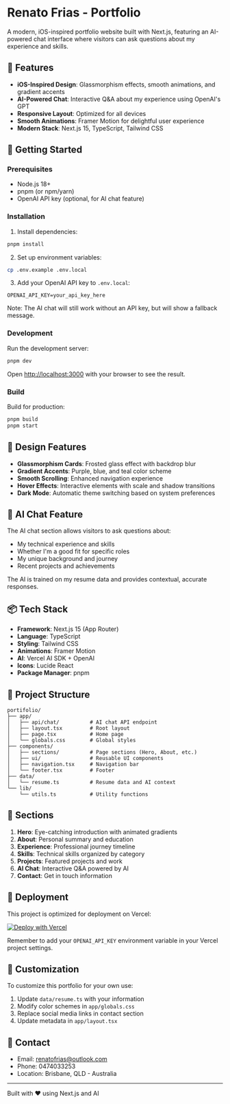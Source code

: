 # Renato Frias - Portfolio

A modern, iOS-inspired portfolio website built with Next.js, featuring an AI-powered chat interface where visitors can ask questions about my experience and skills.

## 🌟 Features

- **iOS-Inspired Design**: Glassmorphism effects, smooth animations, and gradient accents
- **AI-Powered Chat**: Interactive Q&A about my experience using OpenAI's GPT
- **Responsive Layout**: Optimized for all devices
- **Smooth Animations**: Framer Motion for delightful user experience
- **Modern Stack**: Next.js 15, TypeScript, Tailwind CSS

## 🚀 Getting Started

### Prerequisites

- Node.js 18+
- pnpm (or npm/yarn)
- OpenAI API key (optional, for AI chat feature)

### Installation

1. Install dependencies:

```bash
pnpm install
```

2. Set up environment variables:

```bash
cp .env.example .env.local
```

3. Add your OpenAI API key to `.env.local`:

```
OPENAI_API_KEY=your_api_key_here
```

Note: The AI chat will still work without an API key, but will show a fallback message.

### Development

Run the development server:

```bash
pnpm dev
```

Open [http://localhost:3000](http://localhost:3000) with your browser to see the result.

### Build

Build for production:

```bash
pnpm build
pnpm start
```

## 🎨 Design Features

- **Glassmorphism Cards**: Frosted glass effect with backdrop blur
- **Gradient Accents**: Purple, blue, and teal color scheme
- **Smooth Scrolling**: Enhanced navigation experience
- **Hover Effects**: Interactive elements with scale and shadow transitions
- **Dark Mode**: Automatic theme switching based on system preferences

## 🤖 AI Chat Feature

The AI chat section allows visitors to ask questions about:

- My technical experience and skills
- Whether I'm a good fit for specific roles
- My unique background and journey
- Recent projects and achievements

The AI is trained on my resume data and provides contextual, accurate responses.

## 📦 Tech Stack

- **Framework**: Next.js 15 (App Router)
- **Language**: TypeScript
- **Styling**: Tailwind CSS
- **Animations**: Framer Motion
- **AI**: Vercel AI SDK + OpenAI
- **Icons**: Lucide React
- **Package Manager**: pnpm

## 📂 Project Structure

```
portifolio/
├── app/
│   ├── api/chat/          # AI chat API endpoint
│   ├── layout.tsx         # Root layout
│   ├── page.tsx           # Home page
│   └── globals.css        # Global styles
├── components/
│   ├── sections/          # Page sections (Hero, About, etc.)
│   ├── ui/                # Reusable UI components
│   ├── navigation.tsx     # Navigation bar
│   └── footer.tsx         # Footer
├── data/
│   └── resume.ts          # Resume data and AI context
└── lib/
    └── utils.ts           # Utility functions
```

## 🎯 Sections

1. **Hero**: Eye-catching introduction with animated gradients
2. **About**: Personal summary and education
3. **Experience**: Professional journey timeline
4. **Skills**: Technical skills organized by category
5. **Projects**: Featured projects and work
6. **AI Chat**: Interactive Q&A powered by AI
7. **Contact**: Get in touch information

## 🚢 Deployment

This project is optimized for deployment on Vercel:

[![Deploy with Vercel](https://vercel.com/button)](https://vercel.com/new)

Remember to add your `OPENAI_API_KEY` environment variable in your Vercel project settings.

## 📝 Customization

To customize this portfolio for your own use:

1. Update `data/resume.ts` with your information
2. Modify color schemes in `app/globals.css`
3. Replace social media links in contact section
4. Update metadata in `app/layout.tsx`

## 📧 Contact

- Email: renatofrias@outlook.com
- Phone: 0474033253
- Location: Brisbane, QLD - Australia

---

Built with ❤️ using Next.js and AI
